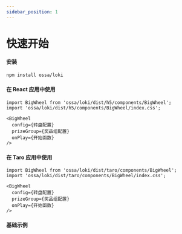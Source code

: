 ```yaml
---
sidebar_position: 1
---
```


# 快速开始

#### 安装

```bash
npm install ossa/loki
```

#### 在 React 应用中使用

```
import BigWheel from 'ossa/loki/dist/h5/components/BigWheel';
import 'ossa/loki/dist/h5/components/BigWheel/index.css';

<BigWheel
  config={转盘配置}
  prizeGroup={奖品组配置}
  onPlay={开始函数}
/>
```

#### 在 Taro 应用中使用

```
import BigWheel from 'ossa/loki/dist/taro/components/BigWheel';
import 'ossa/loki/dist/taro/components/BigWheel/index.css';

<BigWheel
  config={转盘配置}
  prizeGroup={奖品组配置}
  onPlay={开始函数}
/>
```

#### 基础示例
